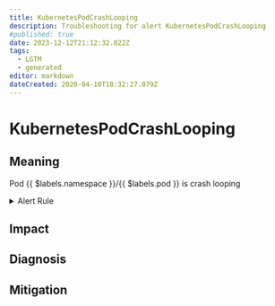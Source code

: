 ```yaml
---
title: KubernetesPodCrashLooping
description: Troubleshooting for alert KubernetesPodCrashLooping
#published: true
date: 2023-12-12T21:12:32.022Z
tags: 
  - LGTM
  - generated
editor: markdown
dateCreated: 2020-04-10T18:32:27.079Z
---
```


# KubernetesPodCrashLooping

## Meaning
[//]: # "Short paragraph that explains what the alert means"
Pod {{ $labels.namespace }}/{{ $labels.pod }} is crash looping

<details>
  <summary>Alert Rule</summary>

{{% rule "kubernetes/kubestate-exporter.yml" "KubernetesPodCrashLooping" %}}

{{% comment %}}

```yaml
alert: KubernetesPodCrashLooping
expr: increase(kube_pod_container_status_restarts_total[1m]) > 3
for: 2m
labels:
    severity: warning
annotations:
    summary: Kubernetes pod crash looping ({{ $labels.namespace }}/{{ $labels.pod }})
    description: |-
        Pod {{ $labels.namespace }}/{{ $labels.pod }} is crash looping
          VALUE = {{ $value }}
          LABELS = {{ $labels }}
    runbook: https://github.com/srerun/prometheus-alerts/blob/main/content/runbooks/kubestate-exporter/KubernetesPodCrashLooping.md

```

{{% /comment %}}

</details>


## Impact
[//]: # "What could / will happen if the alert is not addressed"



## Diagnosis
[//]: # "Steps to take to identify the cause of the problem"



## Mitigation
[//]: # "The steps necessary to resolve the alert"
